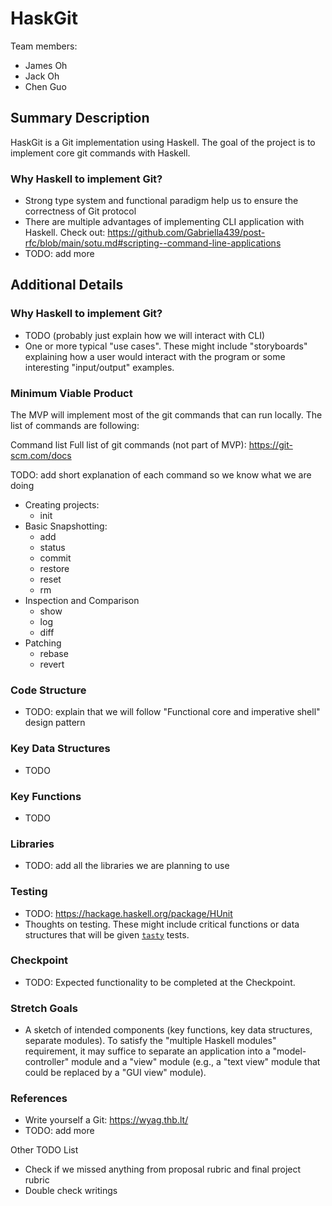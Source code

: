 # HaskGit

Team members:

- James Oh
- Jack Oh
- Chen Guo

## Summary Description

HaskGit is a Git implementation using Haskell. The goal of the project is to implement core git commands with Haskell.

### Why Haskell to implement Git?

- Strong type system and functional paradigm help us to ensure the correctness of Git protocol
- There are multiple advantages of implementing CLI application with Haskell. Check out: https://github.com/Gabriella439/post-rfc/blob/main/sotu.md#scripting--command-line-applications
- TODO: add more

## Additional Details

### Why Haskell to implement Git?
- TODO (probably just explain how we will interact with CLI)
- One or more typical "use cases". These might include "storyboards" explaining
  how a user would interact with the program or some interesting "input/output"
  examples.

### Minimum Viable Product
The MVP will implement most of the git commands that can run locally. The list of commands are following:

Command list
Full list of git commands (not part of MVP): https://git-scm.com/docs 

TODO: add short explanation of each command so we know what we are doing

- Creating projects:
  - init
- Basic Snapshotting:
  - add
  - status
  - commit
  - restore
  - reset
  - rm
- Inspection and Comparison
  - show
  - log
  - diff
- Patching
  - rebase
  - revert

### Code Structure
- TODO: explain that we will follow "Functional core and imperative shell" design pattern

### Key Data Structures
- TODO

### Key Functions
- TODO

### Libraries
- TODO: add all the libraries we are planning to use

### Testing
- TODO: https://hackage.haskell.org/package/HUnit
- Thoughts on testing. These might include critical functions or data structures
  that will be given
  [`tasty`](https://hackage.haskell.org/package/tasty) tests.

### Checkpoint
- TODO: Expected functionality to be completed at the Checkpoint.

### Stretch Goals
- A sketch of intended components (key functions, key data structures, separate
  modules).  To satisfy the "multiple Haskell modules" requirement, it may
  suffice to separate an application into a "model-controller" module and a
  "view" module (e.g., a "text view" module that could be replaced by a "GUI
  view" module).

### References
- Write yourself a Git: https://wyag.thb.lt/
- TODO: add more


Other TODO List
- Check if we missed anything from proposal rubric and final project rubric
- Double check writings

<!-- Proposal Rubric (we also need to check final project rubric as well) -->
<!-- 
One or more typical “use cases”. These might include “storyboards” explaining how a user would interact with the program or some interesting “input/output” examples.
A sketch of intended components (key functions, key data structures, separate modules). To satisfy the “multiple Haskell modules” requirement, it may suffice to separate an application into a “model-controller” module and a “view” module (e.g., a “text view” module that could be replaced by a “GUI view” module).
Thoughts on testing. These might include critical functions or data structures that will be given tasty tests.
Thoughts on a “minimal viable product” and “stretch goals”. Be sure to review the final project grading rubric and consider organizing the project around a core deliverable that will almost certainly be achieved and then a number of extensions and features that could be added to ensure that project is of suitable size/scope/effort.
Expected functionality to be completed at the Checkpoint. -->
